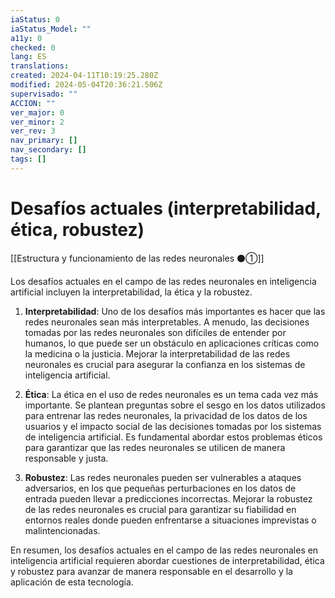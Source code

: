 ```yaml
---
iaStatus: 0
iaStatus_Model: ""
a11y: 0
checked: 0
lang: ES
translations: 
created: 2024-04-11T10:19:25.280Z
modified: 2024-05-04T20:36:21.506Z
supervisado: ""
ACCION: ""
ver_major: 0
ver_minor: 2
ver_rev: 3
nav_primary: []
nav_secondary: []
tags: []
---
```

# Desafíos actuales (interpretabilidad, ética, robustez)

[[Estructura y funcionamiento de las redes neuronales ⚫①]]

Los desafíos actuales en el campo de las redes neuronales en inteligencia artificial incluyen la interpretabilidad, la ética y la robustez.

1. **Interpretabilidad**: Uno de los desafíos más importantes es hacer que las redes neuronales sean más interpretables. A menudo, las decisiones tomadas por las redes neuronales son difíciles de entender por humanos, lo que puede ser un obstáculo en aplicaciones críticas como la medicina o la justicia. Mejorar la interpretabilidad de las redes neuronales es crucial para asegurar la confianza en los sistemas de inteligencia artificial.

2. **Ética**: La ética en el uso de redes neuronales es un tema cada vez más importante. Se plantean preguntas sobre el sesgo en los datos utilizados para entrenar las redes neuronales, la privacidad de los datos de los usuarios y el impacto social de las decisiones tomadas por los sistemas de inteligencia artificial. Es fundamental abordar estos problemas éticos para garantizar que las redes neuronales se utilicen de manera responsable y justa.

3. **Robustez**: Las redes neuronales pueden ser vulnerables a ataques adversarios, en los que pequeñas perturbaciones en los datos de entrada pueden llevar a predicciones incorrectas. Mejorar la robustez de las redes neuronales es crucial para garantizar su fiabilidad en entornos reales donde pueden enfrentarse a situaciones imprevistas o malintencionadas.

En resumen, los desafíos actuales en el campo de las redes neuronales en inteligencia artificial requieren abordar cuestiones de interpretabilidad, ética y robustez para avanzar de manera responsable en el desarrollo y la aplicación de esta tecnología.
